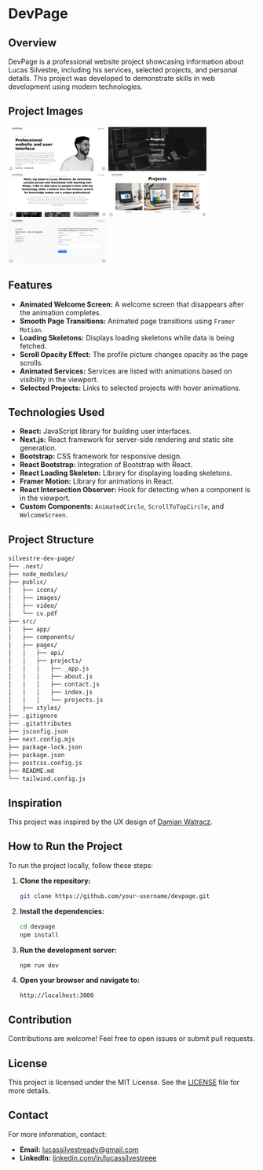# DevPage

## Overview
DevPage is a professional website project showcasing information about Lucas Silvestre, including his services, selected projects, and personal details. This project was developed to demonstrate skills in web development using modern technologies.

## Project Images
<p float="left">
  <img src="https://github.com/SilvestreL/Silvestre-Page/blob/main/public/images/apresentacao.png" alt="DevPage Screenshot 1" width="200" />
  <img src="https://github.com/SilvestreL/Silvestre-Page/blob/main/public/images/apresentacao2.png" alt="DevPage Screenshot 2" width="200" />
  <img src="https://github.com/SilvestreL/Silvestre-Page/blob/main/public/images/apresentacao3.png" alt="DevPage Screenshot 3" width="200" />
  <img src="https://github.com/SilvestreL/Silvestre-Page/blob/main/public/images/apresentacao4.png" alt="DevPage Screenshot 4" width="200" />
  <img src="https://github.com/SilvestreL/Silvestre-Page/blob/main/public/images/apresentacao5.png" alt="DevPage Screenshot 5" width="200" />
</p>

## Features
- **Animated Welcome Screen:** A welcome screen that disappears after the animation completes.
- **Smooth Page Transitions:** Animated page transitions using `Framer Motion`.
- **Loading Skeletons:** Displays loading skeletons while data is being fetched.
- **Scroll Opacity Effect:** The profile picture changes opacity as the page scrolls.
- **Animated Services:** Services are listed with animations based on visibility in the viewport.
- **Selected Projects:** Links to selected projects with hover animations.

## Technologies Used
- **React:** JavaScript library for building user interfaces.
- **Next.js:** React framework for server-side rendering and static site generation.
- **Bootstrap:** CSS framework for responsive design.
- **React Bootstrap:** Integration of Bootstrap with React.
- **React Loading Skeleton:** Library for displaying loading skeletons.
- **Framer Motion:** Library for animations in React.
- **React Intersection Observer:** Hook for detecting when a component is in the viewport.
- **Custom Components:** `AnimatedCircle`, `ScrollToTopCircle`, and `WelcomeScreen`.
  
## Project Structure
```plaintext
silvestre-dev-page/
├── .next/
├── node_modules/
├── public/
│   ├── icons/
│   ├── images/
│   ├── video/
│   └── cv.pdf
├── src/
│   ├── app/
│   ├── components/
│   ├── pages/
│   │   ├── api/
│   │   ├── projects/
│   │   │   ├── _app.js
│   │   │   ├── about.js
│   │   │   ├── contact.js
│   │   │   ├── index.js
│   │   │   └── projects.js
│   ├── styles/
├── .gitignore
├── .gitattributes
├── jsconfig.json
├── next.config.mjs
├── package-lock.json
├── package.json
├── postcss.config.js
├── README.md
└── tailwind.config.js
````

## Inspiration
This project was inspired by the UX design of [Damian Watracz](https://www.linkedin.com/in/damianwatracz/).

## How to Run the Project
To run the project locally, follow these steps:

1. **Clone the repository:**
    ```sh
    git clone https://github.com/your-username/devpage.git
    ```
2. **Install the dependencies:**
    ```sh
    cd devpage
    npm install
    ```
3. **Run the development server:**
    ```sh
    npm run dev
    ```
4. **Open your browser and navigate to:**
    ```
    http://localhost:3000
    ```

## Contribution
Contributions are welcome! Feel free to open issues or submit pull requests.

## License
This project is licensed under the MIT License. See the [LICENSE](./LICENSE) file for more details.

## Contact
For more information, contact:
- **Email:** lucassilvestreadv@gmail.com    
- **LinkedIn:** [linkedin.com/in/lucassilvestreee](https://www.linkedin.com/in/lucassilvestreee/)
